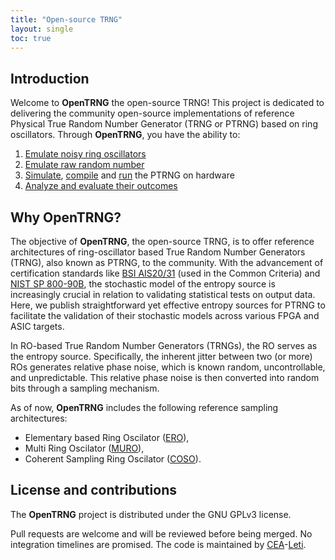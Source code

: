 ```yaml
---
title: "Open-source TRNG"
layout: single
toc: true
---
```


## Introduction

Welcome to **OpenTRNG** the open-source TRNG! This project is dedicated to delivering the community open-source implementations of reference Physical True Random Number Generator (TRNG or PTRNG) based on ring oscillators. Through **OpenTRNG**, you have the ability to:

1. [Emulate noisy ring oscillators](/docs/emulator/#emulate-noisy-ring-oscillators)
2. [Emulate raw random number](/docs/emulator/#emulate-raw-random-numbers)
3. [Simulate](/docs/hardware/#simulate-hdl-sources), [compile](/docs/hardware/#compile-for-fpga) and [run](/docs/remote) the PTRNG on hardware
4. [Analyze and evaluate their outcomes](/docs/analysis/#analyze-and-evaluate-outputs)

<!-- > **OpenTRNG** is fully compatible with [OpenTitan](https://opentitan.org), our PTRNG can be used as input for OpenTitan's hardware IP blocks. Please find more information in the hardware section.
{: .notice--info} -->

## Why OpenTRNG?

The objective of **OpenTRNG**, the open-source TRNG, is to offer reference architectures of ring-oscillator based True Random Number Generators (TRNG), also known as PTRNG, to the community. With the advancement of certification standards like [BSI AIS20/31](https://www.bsi.bund.de/dok/randomnumbergenerators) (used in the Common Criteria) and [NIST SP 800-90B](https://csrc.nist.gov/pubs/sp/800/90/b/final), the stochastic model of the entropy source is increasingly crucial in relation to validating statistical tests on output data. Here, we publish straightforward yet effective entropy sources for PTRNG to facilitate the validation of their stochastic models across various FPGA and ASIC targets.

In RO-based True Random Number Generators (TRNGs), the RO serves as the entropy source. Specifically, the inherent jitter between two (or more) ROs generates relative phase noise, which is known random, uncontrollable, and unpredictable. This relative phase noise is then converted into random bits through a sampling mechanism.

As of now, **OpenTRNG** includes the following reference sampling architectures:

* Elementary based Ring Oscilator ([ERO](docs/hardware/#ero)),
* Multi Ring Oscilator ([MURO](docs/hardware/#muro)),
* Coherent Sampling Ring Oscilator ([COSO](docs/hardware/#coso)).

## License and contributions

The **OpenTRNG** project is distributed under the GNU GPLv3 license.

Pull requests are welcome and will be reviewed before being merged. No integration timelines are promised. The code is maintained by [CEA](https://www.cea.fr/english)-[Leti](https://www.leti-cea.com/cea-tech/leti/english/Pages/Applied-Research/Facilities/cyber-security-platform.aspx).
